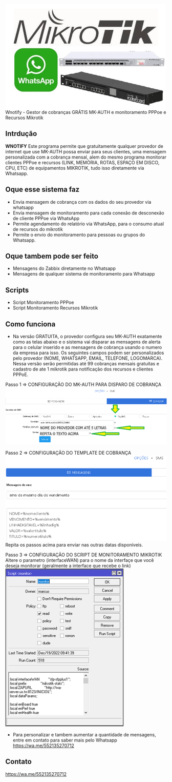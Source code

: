 
<img align=top src="https://github.com/malmeida76/wnotify/blob/main/whatsapp-mikrotik.jpg" alt="whatsapp mikrotik WNotify">
Wnotify - Gestor de cobranças GRÁTIS MK-AUTH e monitoramento PPPoe e Recursos Mikrotik


## Intrdução


**WNOTIFY** Este programa permite que gratuitamente qualquer provedor de internet que use MK-AUTH possa enviar para seus clientes, uma mensagem personalizada com a cobrança mensal, alem do mesmo programa monitorar clientes PPPoe e recursos (LINK, MEMÓRIA, ROTAS, ESPAÇO EM DISCO, CPU, ETC) de equipamentos MIKROTIK, tudo isso diretamente via Whatsapp.

## Oque esse sistema faz

- Envia mensagem de cobrança com os dados do seu provedor via whatsapp
- Envia mensagem de monitoramento para cada conexão de desconexão de cliente PPPoe via WhatsApp
- Permite agendamento do relatório via WhatsApp, para o consumo atual de recursos do mikrotik
- Permite o envio do monitoramento para pessoas ou grupos do Whatsapp.

## Oque tambem pode ser feito
- Mensagens do Zabbix diretamente no Whatsapp
- Mensagens de qualquer sistema de monitoramento para Whatsapp

## Scripts
- Script Monitoramento PPPoe
- Script Monitoramento Recursos Mikrotik

## Como funciona
- Na versão GRATUITA, o provedor configura seu MK-AUTH exatamente como as telas abaixo e o sistema vai disparar as mensagens de alerta para o celular inserido e as mensagens de cobrança usando o numero da empresa para isso. Os seguintes campos podem ser personalizados pelo provedor (NOME, WHATSAPP, EMAIL, TELEFONE, LOGOMARCA). Nessa versão serão permitidas até 99 cobranças mensais gratuitas e cadastro de ate 1 mikrotik para notificação dos recursos e clientes PPPoE.

Passo 1 => CONFIGURAÇÃO DO MK-AUTH PARA DISPARO DE COBRANÇA
<img src="https://github.com/malmeida76/wnotify/blob/main/config%20mk-auth.png" alt="config mk-auth wnotify cobrança">

Passo 2 => CONFIGURAÇÃO DO TEMPLATE DE COBRANÇA<br>
<img src="https://github.com/malmeida76/wnotify/blob/main/CONFIG%20MK-AUTH%202.PNG" alt="config mk-auth wnotify template"><br>
Repita os passos acima para enviar nas outras datas disponíveis.

Passo 3 => CONFIGURAÇÃO DO SCRIPT DE MONITORAMENTO MIKROTIK<br>
Altere o parametro (interfaceWAN) para o nome da interfaçe que você deseja monitorar (geralmente a interface que recebe o link)<br>
<img src="https://github.com/malmeida76/wnotify/blob/main/script-monitor.png" alt="config mikrotik recursos wnotify">



- Para personalizar e tambem aumentar a quantidade de mensagens, entre em contato para saber mais pelo Whatsapp https://wa.me/552135270712

## Contato
https://wa.me/552135270712
